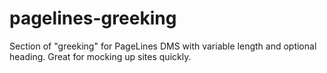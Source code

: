 pagelines-greeking
==================

Section of "greeking" for PageLines DMS with variable length and optional heading.  Great for mocking up sites quickly.

